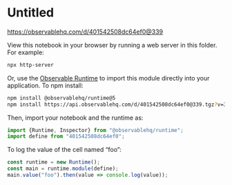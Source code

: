# Untitled

https://observablehq.com/d/401542508dc64ef0@339

View this notebook in your browser by running a web server in this folder. For
example:

~~~sh
npx http-server
~~~

Or, use the [Observable Runtime](https://github.com/observablehq/runtime) to
import this module directly into your application. To npm install:

~~~sh
npm install @observablehq/runtime@5
npm install https://api.observablehq.com/d/401542508dc64ef0@339.tgz?v=3
~~~

Then, import your notebook and the runtime as:

~~~js
import {Runtime, Inspector} from "@observablehq/runtime";
import define from "401542508dc64ef0";
~~~

To log the value of the cell named “foo”:

~~~js
const runtime = new Runtime();
const main = runtime.module(define);
main.value("foo").then(value => console.log(value));
~~~
